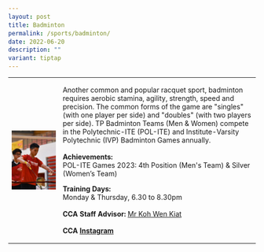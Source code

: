 ```yaml
---
layout: post
title: Badminton
permalink: /sports/badminton/
date: 2022-06-20
description: ""
variant: tiptap
---
```

<table style="minWidth: 50px">
<colgroup>
<col>
<col>
</colgroup>
<tbody>
<tr>
<td rowspan="1" colspan="1">
<div class="isomer-image-wrapper">
<img style="display:block;margin-left:auto;margin-right:auto;" height="auto" width="100%" alt="Badminton" src="/images/Sports/BADMINTON.png">
</div>
</td>
<td rowspan="1" colspan="1">
<p>Another common and popular racquet sport, badminton requires aerobic stamina,
agility, strength, speed and precision. The common forms of the game are
"singles" (with one player per side) and "doubles" (with two players per
side). TP Badminton Teams (Men &amp; Women) compete in the Polytechnic-ITE
(POL-ITE) and Institute-Varsity Polytechnic (IVP) Badminton Games annually.
<br>
<br><strong>Achievements:</strong>
<br>POL-ITE Games 2023: 4th Position (Men's Team) &amp; Silver (Women’s Team)
<br>
</p>
<p><strong>Training Days:</strong>
<br>Monday &amp; Thursday, 6.30 to 8.30pm
<br>
<br><strong>CCA Staff Advisor:</strong>  <a href="mailto:Koh_Wen_Kiat@tp.edu.sg" rel="noopener noreferrer nofollow" target="_blank">Mr Koh Wen Kiat</a>
<br>
<br><strong>CCA <a href="https://www.instagram.com/tpbadminton/" rel="noopener noreferrer nofollow" target="_blank">Instagram</a></strong>
</p>
</td>
</tr>
</tbody>
</table>
<p></p>